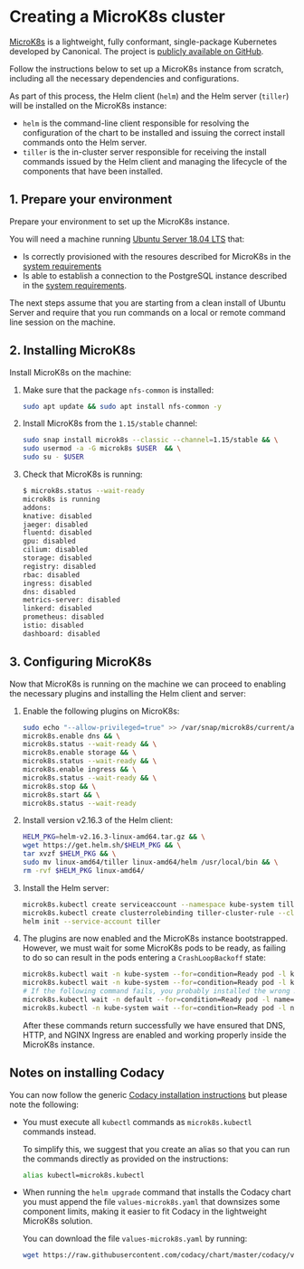 # Creating a MicroK8s cluster

[MicroK8s](https://microk8s.io/) is a lightweight, fully conformant, single-package Kubernetes developed by Canonical. The project is [publicly available on GitHub](https://github.com/ubuntu/microk8s).

Follow the instructions below to set up a MicroK8s instance from scratch, including all the necessary dependencies and configurations.

As part of this process, the Helm client (`helm`) and the Helm server (`tiller`) will be installed on the MicroK8s instance:

-   `helm` is the command-line client responsible for resolving the configuration of the chart to be installed and issuing the correct install commands onto the Helm server.
-   `tiller` is the in-cluster server responsible for receiving the install commands issued by the Helm client and managing the lifecycle of the components that have been installed.

## 1. Prepare your environment

Prepare your environment to set up the MicroK8s instance.

You will need a machine running [Ubuntu Server 18.04 LTS](https://ubuntu.com/download/server) that:

-   Is correctly provisioned with the resoures described for MicroK8s in the [system requirements](../requirements.md#hardware-requirements)
-   Is able to establish a connection to the PostgreSQL instance described in the [system requirements](../requirements.md#postgresql-server-setup).

The next steps assume that you are starting from a clean install of Ubuntu Server and require that you run commands on a local or remote command line session on the machine.

## 2. Installing MicroK8s

Install MicroK8s on the machine:

1.  Make sure that the package `nfs-common` is installed:

    ```bash
    sudo apt update && sudo apt install nfs-common -y
    ```

2.  Install MicroK8s from the `1.15/stable` channel:

    ```bash
    sudo snap install microk8s --classic --channel=1.15/stable && \
    sudo usermod -a -G microk8s $USER  && \
    sudo su - $USER
    ```

3.  Check that MicroK8s is running:

    ```bash
    $ microk8s.status --wait-ready
    microk8s is running
    addons:
    knative: disabled
    jaeger: disabled
    fluentd: disabled
    gpu: disabled
    cilium: disabled
    storage: disabled
    registry: disabled
    rbac: disabled
    ingress: disabled
    dns: disabled
    metrics-server: disabled
    linkerd: disabled
    prometheus: disabled
    istio: disabled
    dashboard: disabled
    ```

## 3. Configuring MicroK8s

Now that MicroK8s is running on the machine we can proceed to enabling the necessary plugins and installing the Helm client and server:

1.  Enable the following plugins on MicroK8s:

    ```bash
    sudo echo "--allow-privileged=true" >> /var/snap/microk8s/current/args/kube-apiserver && \
    microk8s.enable dns && \
    microk8s.status --wait-ready && \
    microk8s.enable storage && \
    microk8s.status --wait-ready && \
    microk8s.enable ingress && \
    microk8s.status --wait-ready && \
    microk8s.stop && \
    microk8s.start && \
    microk8s.status --wait-ready
    ```

2.  Install version v2.16.3 of the Helm client:

    ```bash
    HELM_PKG=helm-v2.16.3-linux-amd64.tar.gz && \
    wget https://get.helm.sh/$HELM_PKG && \
    tar xvzf $HELM_PKG && \
    sudo mv linux-amd64/tiller linux-amd64/helm /usr/local/bin && \
    rm -rvf $HELM_PKG linux-amd64/
    ```

3.  Install the Helm server:

    ```bash
    microk8s.kubectl create serviceaccount --namespace kube-system tiller && \
    microk8s.kubectl create clusterrolebinding tiller-cluster-rule --clusterrole=cluster-admin --serviceaccount=kube-system:tiller && \
    helm init --service-account tiller
    ```

4.  The plugins are now enabled and the MicroK8s instance bootstrapped. However, we must wait for some MicroK8s pods to be ready, as failing to do so can result in the pods entering a `CrashLoopBackoff` state:

    ```bash
    microk8s.kubectl wait -n kube-system --for=condition=Ready pod -l k8s-app=kube-dns
    microk8s.kubectl wait -n kube-system --for=condition=Ready pod -l k8s-app=hostpath-provisioner
    # If the following command fails, you probably installed the wrong microk8s version
    microk8s.kubectl wait -n default --for=condition=Ready pod -l name=nginx-ingress-microk8s
    microk8s.kubectl -n kube-system wait --for=condition=Ready pod -l name=tiller
    ```

    After these commands return successfully we have ensured that DNS, HTTP, and NGINX Ingress are enabled and working properly inside the MicroK8s instance.

## Notes on installing Codacy

You can now follow the generic [Codacy installation instructions](../index.md#2-installing-codacy) but please note the following:

-   You must execute all `kubectl` commands as `microk8s.kubectl` commands instead.

    To simplify this, we suggest that you create an alias so that you can run the commands directly as provided on the instructions:

    ```bash
    alias kubectl=microk8s.kubectl
    ```

-   When running the `helm upgrade` command that installs the Codacy chart you must append the file `values-microk8s.yaml` that downsizes some component limits, making it easier to fit Codacy in the lightweight MicroK8s solution.

    You can download the file `values-microk8s.yaml` by running:

    ```bash
    wget https://raw.githubusercontent.com/codacy/chart/master/codacy/values-microk8s.yaml
    ```
